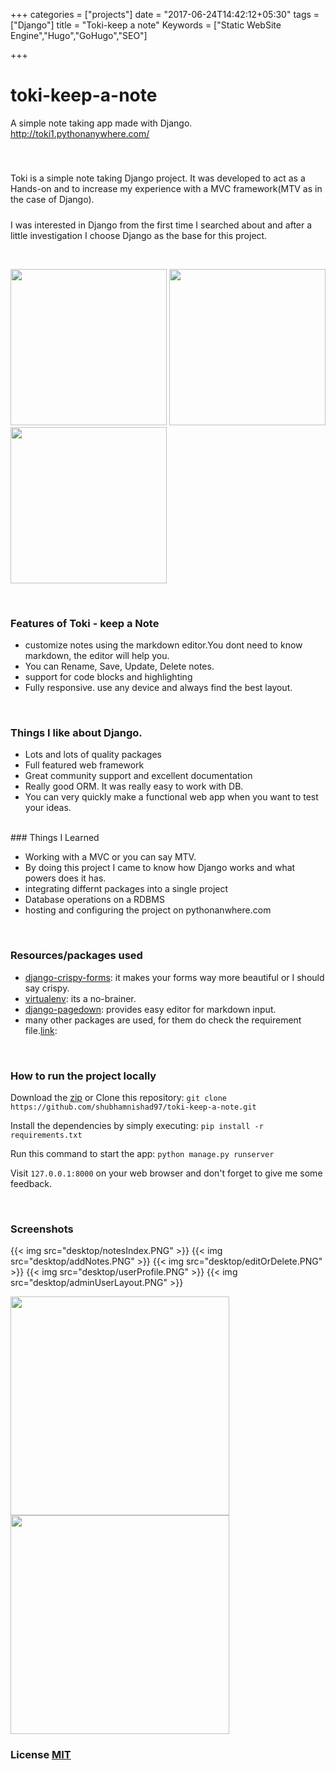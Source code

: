 +++
categories = ["projects"]
date = "2017-06-24T14:42:12+05:30"
tags = ["Django"]
title = "Toki-keep a note"
Keywords = ["Static WebSite Engine","Hugo","GoHugo","SEO"]

+++
# toki-keep-a-note

A simple note taking app made with Django. http://toki1.pythonanywhere.com/
##### 

<br>

Toki is a simple note taking Django project. It was developed to act as a Hands-on and to increase my experience with a MVC framework(MTV as in the case of Django).

##### 

I was interested in Django from the first time I searched about and after a little investigation I choose Django as the base for this project.

<br>

<img class="amp-img" src="mobile/home.png" width="250">   <img class="amp-img" src="mobile/addNote.png" width="250">   <img  class="amp-img" src="mobile/notesIndex.png" width="250">

<br>

### Features of Toki - keep a Note
*   customize notes using the markdown editor.You dont need to know markdown, the editor will help you.
*   You can Rename, Save, Update, Delete notes.
*   support for code blocks and highlighting
*   Fully responsive. use any device and always find the best layout.


<br>

### Things I like about Django.
*   Lots and lots of quality packages
*   Full featured web framework
*   Great community support and excellent documentation
*   Really good ORM. It was really easy to work with DB.
*   You can very quickly make a functional web app when you want to test your ideas.


<br>
### Things I Learned

*   Working with a MVC or you can say MTV.
*   By doing this project I came to know how Django works and what powers does it has.
*   integrating differnt packages into a single project
*   Database operations on a RDBMS
*   hosting and configuring the project on pythonanwhere.com


<br>

### Resources/packages used
*   [django-crispy-forms](http://django-crispy-forms.readthedocs.io/en/latest/): it makes your forms way more beautiful or I should say crispy.
*   [virtualenv](https://virtualenv.pypa.io/en/stable/): its a no-brainer.
*   [django-pagedown](https://github.com/timmyomahony/django-pagedown): provides easy editor for markdown input.
*   many other packages are used, for them do check the requirement file.[link](https://github.com/shubhamnishad97/toki-keep-a-note/blob/master/requirements.txt): 


<br>

### How to run the project locally
Download the [zip](https://github.com/shubhamnishad97/toki-keep-a-note/archive/master.zip) or Clone this repository:
`git clone https://github.com/shubhamnishad97/toki-keep-a-note.git`

Install the dependencies by simply executing:
`pip install -r requirements.txt`

Run this command to start the app:
`python manage.py runserver`

Visit `127.0.0.1:8000` on your web browser and don't forget to give me some feedback.



<br>



### Screenshots
{{< img src="desktop/notesIndex.PNG" >}}
{{< img src="desktop/addNotes.PNG" >}}
{{< img src="desktop/editOrDelete.PNG" >}}
{{< img src="desktop/userProfile.PNG" >}}
{{< img src="desktop/adminUserLayout.PNG" >}}

<img src="desktop/signup.PNG" width="350">
<img src="desktop/login.PNG" width="350">

<br>

### License [MIT](https://github.com/shubhamnishad97/toki-keep-a-note/blob/master/LICENSE)
